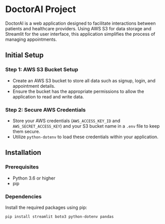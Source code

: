 
# DoctorAI Project

DoctorAI is a web application designed to facilitate interactions between patients and healthcare providers. Using AWS S3 for data storage and Streamlit for the user interface, this application simplifies the process of managing appointments.

## Initial Setup

### Step 1: AWS S3 Bucket Setup

- Create an AWS S3 bucket to store all data such as signup, login, and appointment details.
- Ensure the bucket has the appropriate permissions to allow the application to read and write data.

### Step 2: Secure AWS Credentials

- Store your AWS credentials (`AWS_ACCESS_KEY_ID` and `AWS_SECRET_ACCESS_KEY`) and your S3 bucket name in a `.env` file to keep them secure.
- Utilize `python-dotenv` to load these credentials within your application.

## Installation

### Prerequisites

- Python 3.6 or higher
- pip

### Dependencies

Install the required packages using pip:

```bash
pip install streamlit boto3 python-dotenv pandas




